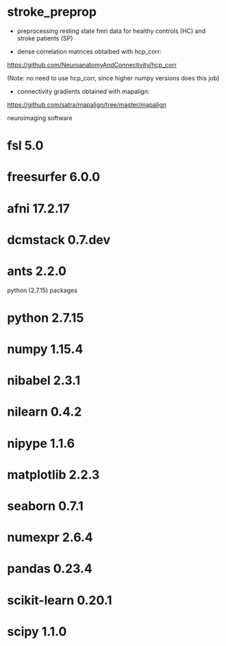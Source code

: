 # stroke_preprop

- preprocessing resting state fmri data for healthy controls (HC) and stroke patients (SP)

- dense correlation matrices obtaibed with hcp_corr:

https://github.com/NeuroanatomyAndConnectivity/hcp_corr

(Note: no need to use hcp_corr, since higher numpy versions does this job)

- connectivity gradients obtained with mapalign:
 
https://github.com/satra/mapalign/tree/master/mapalign

neuroimaging software

# fsl 5.0
# freesurfer 6.0.0
# afni 17.2.17 
# dcmstack 0.7.dev
# ants 2.2.0

python (2.7.15) packages

# python 2.7.15
# numpy 1.15.4
# nibabel 2.3.1              
# nilearn 0.4.2             
# nipype 1.1.6 
# matplotlib 2.2.3
# seaborn 0.7.1
# numexpr 2.6.4
# pandas 0.23.4
# scikit-learn 0.20.1
# scipy 1.1.0

